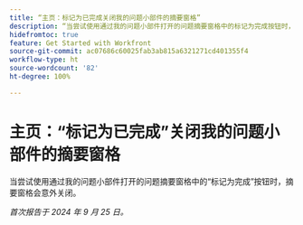 ```yaml
---
title: “主页：标记为已完成关闭我的问题小部件的摘要窗格”
description: “当尝试使用通过我的问题小部件打开的问题摘要窗格中的标记为完成按钮时，摘要窗格会意外关闭。”
hidefromtoc: true
feature: Get Started with Workfront
source-git-commit: ac07686c60025fab3ab815a6321271cd401355f4
workflow-type: ht
source-wordcount: '82'
ht-degree: 100%

---
```



# 主页：“标记为已完成”关闭我的问题小部件的摘要窗格

当尝试使用通过我的问题小部件打开的问题摘要窗格中的“标记为完成”按钮时，摘要窗格会意外关闭。

_首次报告于 2024 年 9 月 25 日。_
